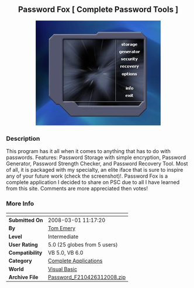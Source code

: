 ﻿<div align="center">

## Password Fox  \[ Complete Password Tools \]

<img src="PIC200831112245445.jpg">
</div>

### Description

This program has it all when it comes to anything that has to do with passwords. Features: Password Storage with simple encryption, Password Generator, Password Strength Checker, and Password Recovery Tool. Most of all, it is packaged with my specialty, an elite iface that is sure to inspire any of your future work (check the screenshot)!. Password Fox is a complete application I decided to share on PSC due to all I have learned from this site. Comments are more appreciated then votes!
 
### More Info
 


<span>             |<span>
---                |---
**Submitted On**   |2008-03-01 11:17:20
**By**             |[Tom Emery](https://github.com/Planet-Source-Code/PSCIndex/blob/master/ByAuthor/tom-emery.md)
**Level**          |Intermediate
**User Rating**    |5.0 (25 globes from 5 users)
**Compatibility**  |VB 5\.0, VB 6\.0
**Category**       |[Complete Applications](https://github.com/Planet-Source-Code/PSCIndex/blob/master/ByCategory/complete-applications__1-27.md)
**World**          |[Visual Basic](https://github.com/Planet-Source-Code/PSCIndex/blob/master/ByWorld/visual-basic.md)
**Archive File**   |[Password\_F210426312008\.zip](https://github.com/Planet-Source-Code/tom-emery-password-fox-complete-password-tools__1-70184/archive/master.zip)









